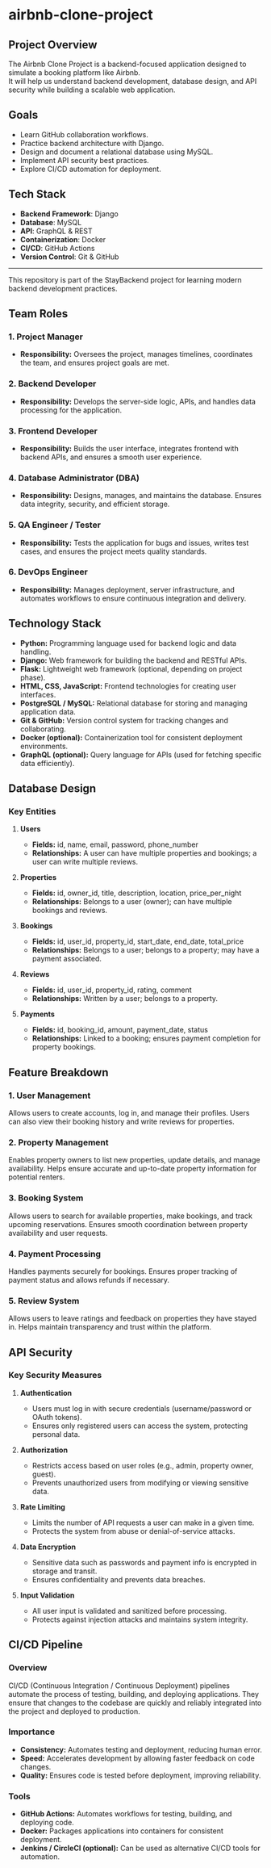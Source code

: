 # airbnb-clone-project

##  Project Overview
The Airbnb Clone Project is a backend-focused application designed to simulate a booking platform like Airbnb.  
It will help us understand backend development, database design, and API security while building a scalable web application.

## Goals
- Learn GitHub collaboration workflows.
- Practice backend architecture with Django.
- Design and document a relational database using MySQL.
- Implement API security best practices.
- Explore CI/CD automation for deployment.

## Tech Stack
- **Backend Framework**: Django  
- **Database**: MySQL  
- **API**: GraphQL & REST  
- **Containerization**: Docker  
- **CI/CD**: GitHub Actions  
- **Version Control**: Git & GitHub  

---
This repository is part of the StayBackend project for learning modern backend development practices.

## Team Roles

### 1. Project Manager
- **Responsibility:** Oversees the project, manages timelines, coordinates the team, and ensures project goals are met.

### 2. Backend Developer
- **Responsibility:** Develops the server-side logic, APIs, and handles data processing for the application.

### 3. Frontend Developer
- **Responsibility:** Builds the user interface, integrates frontend with backend APIs, and ensures a smooth user experience.

### 4. Database Administrator (DBA)
- **Responsibility:** Designs, manages, and maintains the database. Ensures data integrity, security, and efficient storage.

### 5. QA Engineer / Tester
- **Responsibility:** Tests the application for bugs and issues, writes test cases, and ensures the project meets quality standards.

### 6. DevOps Engineer
- **Responsibility:** Manages deployment, server infrastructure, and automates workflows to ensure continuous integration and delivery.

## Technology Stack

- **Python:** Programming language used for backend logic and data handling.
- **Django:** Web framework for building the backend and RESTful APIs.
- **Flask:** Lightweight web framework (optional, depending on project phase).
- **HTML, CSS, JavaScript:** Frontend technologies for creating user interfaces.
- **PostgreSQL / MySQL:** Relational database for storing and managing application data.
- **Git & GitHub:** Version control system for tracking changes and collaborating.
- **Docker (optional):** Containerization tool for consistent deployment environments.
- **GraphQL (optional):** Query language for APIs (used for fetching specific data efficiently).

##  Database Design

### Key Entities

1. **Users**
   - **Fields:** id, name, email, password, phone_number
   - **Relationships:** A user can have multiple properties and bookings; a user can write multiple reviews.

2. **Properties**
   - **Fields:** id, owner_id, title, description, location, price_per_night
   - **Relationships:** Belongs to a user (owner); can have multiple bookings and reviews.

3. **Bookings**
   - **Fields:** id, user_id, property_id, start_date, end_date, total_price
   - **Relationships:** Belongs to a user; belongs to a property; may have a payment associated.

4. **Reviews**
   - **Fields:** id, user_id, property_id, rating, comment
   - **Relationships:** Written by a user; belongs to a property.

5. **Payments**
   - **Fields:** id, booking_id, amount, payment_date, status
   - **Relationships:** Linked to a booking; ensures payment completion for property bookings.



## Feature Breakdown

### 1. User Management
Allows users to create accounts, log in, and manage their profiles. Users can also view their booking history and write reviews for properties.

### 2. Property Management
Enables property owners to list new properties, update details, and manage availability. Helps ensure accurate and up-to-date property information for potential renters.

### 3. Booking System
Allows users to search for available properties, make bookings, and track upcoming reservations. Ensures smooth coordination between property availability and user requests.

### 4. Payment Processing
Handles payments securely for bookings. Ensures proper tracking of payment status and allows refunds if necessary.

### 5. Review System
Allows users to leave ratings and feedback on properties they have stayed in. Helps maintain transparency and trust within the platform.


## API Security

### Key Security Measures

1. **Authentication**
   - Users must log in with secure credentials (username/password or OAuth tokens).  
   - Ensures only registered users can access the system, protecting personal data.

2. **Authorization**
   - Restricts access based on user roles (e.g., admin, property owner, guest).  
   - Prevents unauthorized users from modifying or viewing sensitive data.

3. **Rate Limiting**
   - Limits the number of API requests a user can make in a given time.  
   - Protects the system from abuse or denial-of-service attacks.

4. **Data Encryption**
   - Sensitive data such as passwords and payment info is encrypted in storage and transit.  
   - Ensures confidentiality and prevents data breaches.

5. **Input Validation**
   - All user input is validated and sanitized before processing.  
   - Protects against injection attacks and maintains system integrity.


##  CI/CD Pipeline

### Overview
CI/CD (Continuous Integration / Continuous Deployment) pipelines automate the process of testing, building, and deploying applications. They ensure that changes to the codebase are quickly and reliably integrated into the project and deployed to production.

### Importance
- **Consistency:** Automates testing and deployment, reducing human error.  
- **Speed:** Accelerates development by allowing faster feedback on code changes.  
- **Quality:** Ensures code is tested before deployment, improving reliability.  

### Tools
- **GitHub Actions:** Automates workflows for testing, building, and deploying code.  
- **Docker:** Packages applications into containers for consistent deployment.  
- **Jenkins / CircleCI (optional):** Can be used as alternative CI/CD tools for automation.

